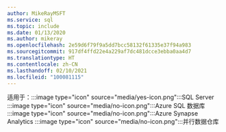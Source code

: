 ```yaml
---
author: MikeRayMSFT
ms.service: sql
ms.topic: include
ms.date: 01/13/2020
ms.author: mikeray
ms.openlocfilehash: 2e59d6f79f9a5dd7bcc58132f61335e37f94a983
ms.sourcegitcommit: 917df4ffd22e4a229af7dc481dcce3ebba0aa4d7
ms.translationtype: HT
ms.contentlocale: zh-CN
ms.lasthandoff: 02/10/2021
ms.locfileid: "100081115"
---
```

<Token>适用于：:::image type="icon" source="media/yes-icon.png":::SQL Server :::image type="icon" source="media/no-icon.png":::Azure SQL 数据库 :::image type="icon" source="media/no-icon.png":::Azure Synapse Analytics :::image type="icon" source="media/no-icon.png":::并行数据仓库 </Token>
